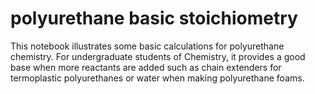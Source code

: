 # polyurethane basic stoichiometry

This notebook illustrates some basic calculations for polyurethane chemistry.
For undergraduate students of Chemistry, it provides a good base when more reactants are added such as chain extenders for termoplastic polyurethanes or water when making polyurethane foams.
